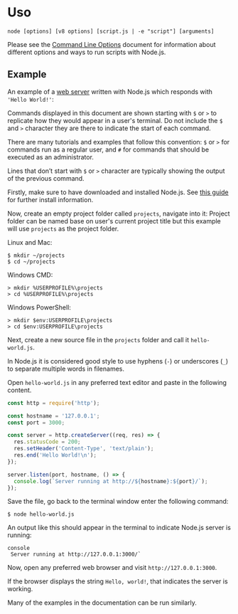 # Uso

<!--introduced_in=v0.10.0-->

<!--type=misc-->

`node [options] [v8 options] [script.js | -e "script"] [arguments]`

Please see the [Command Line Options](cli.html#cli_command_line_options) document for information about different options and ways to run scripts with Node.js.

## Example

An example of a [web server](http.html) written with Node.js which responds with `'Hello World!'`:

Commands displayed in this document are shown starting with `$` or `>` to replicate how they would appear in a user's terminal. Do not include the `$` and `>` character they are there to indicate the start of each command.

There are many tutorials and examples that follow this convention: `$` or `>` for commands run as a regular user, and `#` for commands that should be executed as an administrator.

Lines that don’t start with `$` or `>` character are typically showing the output of the previous command.

Firstly, make sure to have downloaded and installed Node.js. See [this guide](https://nodejs.org/en/download/package-manager/) for further install information.

Now, create an empty project folder called `projects`, navigate into it: Project folder can be named base on user's current project title but this example will use `projects` as the project folder.

Linux and Mac:

```console
$ mkdir ~/projects
$ cd ~/projects
```

Windows CMD:

```console
> mkdir %USERPROFILE%\projects
> cd %USERPROFILE%\projects
```

Windows PowerShell:

```console
> mkdir $env:USERPROFILE\projects
> cd $env:USERPROFILE\projects
```

Next, create a new source file in the `projects` folder and call it `hello-world.js`.

In Node.js it is considered good style to use hyphens (`-`) or underscores (`_`) to separate multiple words in filenames.

Open `hello-world.js` in any preferred text editor and paste in the following content.

```js
const http = require('http');

const hostname = '127.0.0.1';
const port = 3000;

const server = http.createServer((req, res) => {
  res.statusCode = 200;
  res.setHeader('Content-Type', 'text/plain');
  res.end('Hello World!\n');
});

server.listen(port, hostname, () => {
  console.log(`Server running at http://${hostname}:${port}/`);
});
```

Save the file, go back to the terminal window enter the following command:

```console
$ node hello-world.js
```

An output like this should appear in the terminal to indicate Node.js server is running:

    console
     Server running at http://127.0.0.1:3000/`

Now, open any preferred web browser and visit `http://127.0.0.1:3000`.

If the browser displays the string `Hello, world!`, that indicates the server is working.

Many of the examples in the documentation can be run similarly.